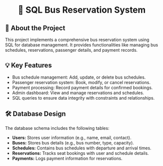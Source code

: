 <h1 align="center">🚌 SQL Bus Reservation System</h1>

<h2>📌 About the Project</h2>
<p>
This project implements a comprehensive bus reservation system using SQL for database management. It provides functionalities like managing bus schedules, reservations, passenger details, and payment records.
</p>

<h2>💡 Key Features</h2>
<ul>
  <li>Bus schedule management: Add, update, or delete bus schedules.</li>
  <li>Passenger reservation system: Book, modify, or cancel reservations.</li>
  <li>Payment processing: Record payment details for confirmed bookings.</li>
  <li>Admin dashboard: View and manage reservations and schedules.</li>
  <li>SQL queries to ensure data integrity with constraints and relationships.</li>
</ul>
<h2>🛠️ Database Design</h2>
<p>
The database schema includes the following tables:
</p>
<ul>
  <li><strong>Users:</strong> Stores user information (e.g., name, email, contact).</li>
  <li><strong>Buses:</strong> Stores bus details (e.g., bus number, type, capacity).</li>
  <li><strong>Schedules:</strong> Contains bus schedules with departure and arrival times.</li>
  <li><strong>Reservations:</strong> Tracks seat bookings with user and schedule details.</li>
  <li><strong>Payments:</strong> Logs payment information for reservations.</li>
</ul>
